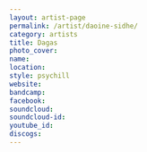```yaml
---
layout: artist-page
permalink: /artist/daoine-sidhe/
category: artists
title: Dagas
photo_cover: 
name: 
location: 
style: psychill
website: 
bandcamp: 
facebook: 
soundcloud: 
soundcloud-id: 
youtube_id: 
discogs: 
---
```

